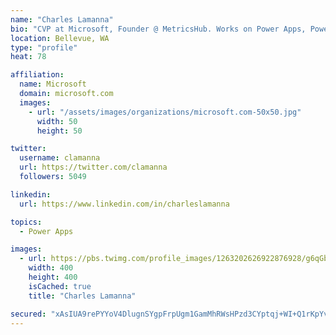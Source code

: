```yaml
---
name: "Charles Lamanna"
bio: "CVP at Microsoft, Founder @ MetricsHub. Works on Power Apps, Power Automate, Power Virtual Agent, Common Data Service and Dynamics 365."
location: Bellevue, WA
type: "profile"
heat: 78

affiliation:
  name: Microsoft
  domain: microsoft.com
  images:
    - url: "/assets/images/organizations/microsoft.com-50x50.jpg"
      width: 50
      height: 50

twitter:
  username: clamanna
  url: https://twitter.com/clamanna
  followers: 5049

linkedin:
  url: https://www.linkedin.com/in/charleslamanna

topics:
  - Power Apps

images:
  - url: https://pbs.twimg.com/profile_images/1263202626922876928/g6qGbHZ-_400x400.jpg
    width: 400
    height: 400
    isCached: true
    title: "Charles Lamanna"

secured: "xAsIUA9rePYYoV4DlugnSYgpFrpUgm1GamMhRWsHPzd3CYptqj+WI+Q1rKpYvIIJs+JN2dXqJLUvrPsA3RJ2P8fKSv2VTqFCuGroCKU+WLY7z197qZW5L0wK9ChOpfZ3CBI2hvr/qz9AFmuhCRf96bfs8mFOzQPK72u38NsXepN7OtjEaFi+0eZJZ1zVeq/PilBHOhXdTgEeE0O0qElhCqDhM4SBiNggMNlfX/MaHKfFcSrqIYPXqT6x7FOXwUpzlMsD+qhDcS7JwwR1lkfKBe/Y8vLkaPm7sO7VwzojZZq+sjuCiqNE2bvddBVwYi/HWFNWpxcrG6GnB/g/HejZHDb6LPMkoi4DtYslimiHtVZi3Q5BOnCsyEjVYQ4nz7+ajMpOp4BBY/JoIecIKuvsW+Yb9opPBCsbC5QINIE2SrA=;ou2HqOPHG9bcwRr/sa/SLA=="
---
```


